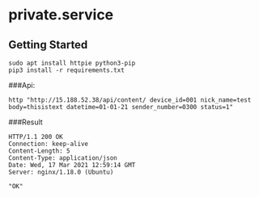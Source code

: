 # private.service


## Getting Started



```shell
sudo apt install httpie python3-pip 
pip3 install -r requirements.txt
```

###Api:
```shell
http "http://15.188.52.38/api/content/ device_id=001 nick_name=test body=thisistext datetime=01-01-21 sender_number=0300 status=1"
```

###Result
```
HTTP/1.1 200 OK
Connection: keep-alive
Content-Length: 5
Content-Type: application/json
Date: Wed, 17 Mar 2021 12:59:14 GMT
Server: nginx/1.18.0 (Ubuntu)

"OK"
```

